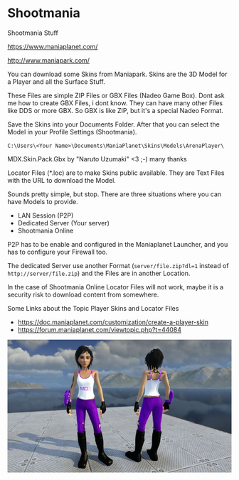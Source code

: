 # Shootmania
Shootmania Stuff

https://www.maniaplanet.com/

http://www.maniapark.com/

You can download some Skins from Maniapark. Skins are the 3D Model for a Player and all the Surface Stuff.

These Files are simple ZIP Files or GBX Files (Nadeo Game Box). Dont ask me how to create GBX Files, i dont know. They can have many other Files like DDS or more GBX. So GBX is like ZIP, but it's a special Nadeo Format.

Save the Skins into your Documents Folder. After that you can select the Model in your Profile Settings (Shootmania).

```
C:\Users\<Your Name>\Documents\ManiaPlanet\Skins\Models\ArenaPlayer\
```

MDX.Skin.Pack.Gbx by "Naruto Uzumaki" <3 ;-) many thanks

Locator Files (*.loc) are to make Skins public available. They are Text Files with the URL to download the Model.

Sounds pretty simple, but stop. There are three situations where you can have Models to provide.

* LAN Session (P2P)
* Dedicated Server (Your server)
* Shootmania Online

P2P has to be enable and configured in the Maniaplanet Launcher, and you has to configure your Firewall too.

The dedicated Server use another Format (`server/file.zip?dl=1` instead of `http://server/file.zip`) and the Files are in another Location.

In the case of Shootmania Online Locator Files will not work, maybe it is a security risk to download content from somewhere.

Some Links about the Topic Player Skins and Locator Files

* https://doc.maniaplanet.com/customization/create-a-player-skin
* https://forum.maniaplanet.com/viewtopic.php?t=44084


![Screenshot](./Screenshots/screenshot_small.jpg)
